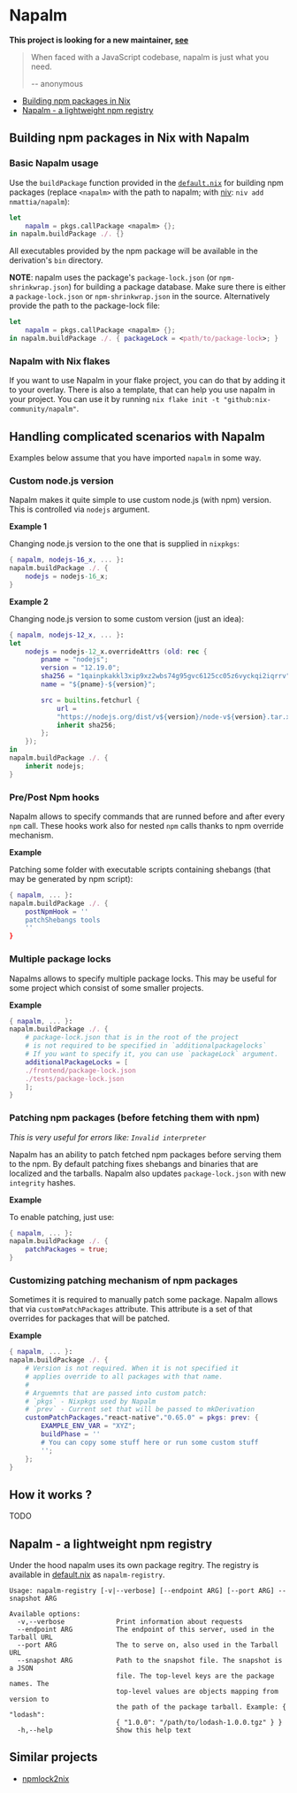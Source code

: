 # Napalm

**This project is looking for a new maintainer, [see](https://github.com/nix-community/napalm/issues/34)**

> When faced with a JavaScript codebase, napalm is just what you need.
>
> -- anonymous

* [Building npm packages in Nix](#building-npm-packages-in-nix)
* [Napalm - a lightweight npm registry](#napalm---a-lightweight-npm-registry)

## Building npm packages in Nix with Napalm

### Basic Napalm usage

Use the `buildPackage` function provided in the [`default.nix`](./default.nix)
for building npm packages (replace `<napalm>` with the path to napalm;
with [niv]: `niv add nmattia/napalm`):

``` nix
let
    napalm = pkgs.callPackage <napalm> {};
in napalm.buildPackage ./. {}
```

All executables provided by the npm package will be available in the
derivation's `bin` directory.

**NOTE**: napalm uses the package's `package-lock.json` (or
`npm-shrinkwrap.json`) for building a package database. Make sure there is
either a `package-lock.json` or `npm-shrinkwrap.json` in the source.
Alternatively provide the path to the package-lock file:

``` nix
let
    napalm = pkgs.callPackage <napalm> {};
in napalm.buildPackage ./. { packageLock = <path/to/package-lock>; }
```

### Napalm with Nix flakes

If you want to use Napalm in your flake project, you can do that by adding it to your overlay. There is also a template, that can help you use napalm in your project. You can use it by running `nix flake init -t "github:nix-community/napalm"`.

## Handling complicated scenarios with Napalm

Examples below assume that you have imported `napalm` in some way.

### Custom node.js version

Napalm makes it quite simple to use custom node.js (with npm) version.
This is controlled via `nodejs` argument. 

**Example 1**

Changing node.js version to the one that is supplied in `nixpkgs`:

```nix
{ napalm, nodejs-16_x, ... }:
napalm.buildPackage ./. {
	nodejs = nodejs-16_x;
}
```

**Example 2**

Changing node.js version to some custom version (just an idea):

```nix
{ napalm, nodejs-12_x, ... }:
let
	nodejs = nodejs-12_x.overrideAttrs (old: rec {
		pname = "nodejs";
		version = "12.19.0";
		sha256 = "1qainpkakkl3xip9xz2wbs74g95gvc6125cc05z6vyckqi2iqrrv";
		name = "${pname}-${version}";

		src = builtins.fetchurl {
			url =
			"https://nodejs.org/dist/v${version}/node-v${version}.tar.xz";
			inherit sha256;
		};
	});
in
napalm.buildPackage ./. {
	inherit nodejs;
}
```

### Pre/Post Npm hooks

Napalm allows to specify commands that are runned before and after every `npm` call.
These hooks work also for nested `npm` calls thanks to npm override mechanism.

**Example**

Patching some folder with executable scripts containing shebangs (that may be generated by npm script):

```nix
{ napalm, ... }:
napalm.buildPackage ./. {
	postNpmHook = ''
	patchShebangs tools 	
	''
}
```

### Multiple package locks

Napalms allows to specify multiple package locks. 
This may be useful for some project which consist of some smaller projects.

**Example**

```nix
{ napalm, ... }:
napalm.buildPackage ./. {
	# package-lock.json that is in the root of the project
	# is not required to be specified in `additionalpackagelocks`
	# If you want to specify it, you can use `packageLock` argument.
	additionalPackageLocks = [
	./frontend/package-lock.json
	./tests/package-lock.json
	];
}
```

### Patching npm packages (before fetching them with npm)

*This is very useful for errors like: `Invalid interpreter`*

Napalm has an ability to patch fetched npm packages before serving them to the npm.
By default patching fixes shebangs and binaries that are localized and the tarballs.
Napalm also updates `package-lock.json` with new `integrity` hashes.

**Example**

To enable patching, just use:

```nix
{ napalm, ... }:
napalm.buildPackage ./. {
	patchPackages = true;
}
```

### Customizing patching mechanism of npm packages

Sometimes it is required to manually patch some package. 
Napalm allows that via `customPatchPackages` attribute.
This attribute is a set of that overrides for packages that will be patched.

**Example**

```nix
{ napalm, ... }:
napalm.buildPackage ./. {
	# Version is not required. When it is not specified it 
	# applies override to all packages with that name.
	#
	# Arguemnts that are passed into custom patch:
	# `pkgs` - Nixpkgs used by Napalm
	# `prev` - Current set that will be passed to mkDerivation
	customPatchPackages."react-native"."0.65.0" = pkgs: prev: {
		EXAMPLE_ENV_VAR = "XYZ";
		buildPhase = ''
		# You can copy some stuff here or run some custom stuff	
		'';
	};
}
```

## How it works ?

TODO

## Napalm - a lightweight npm registry

Under the hood napalm uses its own package regitry. The registry is available
in [default.nix](./default.nix) as `napalm-registry`.

```
Usage: napalm-registry [-v|--verbose] [--endpoint ARG] [--port ARG] --snapshot ARG

Available options:
  -v,--verbose             Print information about requests
  --endpoint ARG           The endpoint of this server, used in the Tarball URL
  --port ARG               The to serve on, also used in the Tarball URL
  --snapshot ARG           Path to the snapshot file. The snapshot is a JSON
                           file. The top-level keys are the package names. The
                           top-level values are objects mapping from version to
                           the path of the package tarball. Example: { "lodash":
                           { "1.0.0": "/path/to/lodash-1.0.0.tgz" } }
  -h,--help                Show this help text
```

[niv]: https://github.com/nmattia/niv


## Similar projects

- [npmlock2nix](https://github.com/tweag/npmlock2nix)
